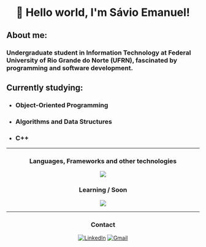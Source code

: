 <div style="text-align: center;">

# 👋 Hello world, I'm Sávio Emanuel!

</div>

## About me: 
### Undergraduate student in Information Technology at Federal University of Rio Grande do Norte (UFRN), fascinated by programming and software development. 

## Currently studying:
- ### Object-Oriented Programming
- ### Algorithms and Data Structures
- ### C++
--- 
<div style="text-align: center;">

### Languages, Frameworks and other technologies
<p>
  <a href="https://skillicons.dev">
    <img src="https://skillicons.dev/icons?i=py,c,cpp,html,css,github,git" />
  </a>
</p>



### Learning / Soon

<p>
  <a href="https://skillicons.dev">
    <img src="https://skillicons.dev/icons?i=js,react,java,mysql" />
  </a>
</p>

---

### Contact

[![LinkedIn](https://img.shields.io/badge/LinkedIn-0077B5?style=for-the-badge&logo=linkedin&logoColor=white)](https://www.linkedin.com/in/savioemanuelf?lipi=urn%3Ali%3Apage%3Ad_flagship3_profile_view_base_contact_details%3Bo1UUuXU0R%2BiFslf43DrDtA%3D%3D)
[![Gmail](https://img.shields.io/badge/Gmail-D14836?style=for-the-badge&logo=gmail&logoColor=white)](mailto:savioemanuel2@gmail.com)

</div>
